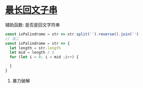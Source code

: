 # [最长回文子串](https://www.nowcoder.com/practice/b4525d1d84934cf280439aeecc36f4af?tpId=196&tqId=37122&rp=1&ru=/exam/oj&qru=/exam/oj&sourceUrl=%2Fexam%2Foj%3Ftab%3D%25E7%25AE%2597%25E6%25B3%2595%25E7%25AF%2587%26topicId%3D196%26page%3D1%26difficulty%3D3&difficulty=3&judgeStatus=undefined&tags=&title=)

辅助函数: 是否是回文字符串
```js
const isPalindrome = str => str.split('').reverse().join('')
// 法二
const isPalindrome = str => {
  let length = str.length
  let mid = length / 2
  for (let i = 0; i < mid ;i++) {

  }
}
```

1. 暴力破解

```js

```